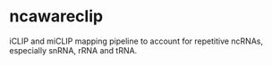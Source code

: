 # ncawareclip
iCLIP and miCLIP mapping pipeline to account for repetitive ncRNAs, especially snRNA, rRNA and tRNA.
